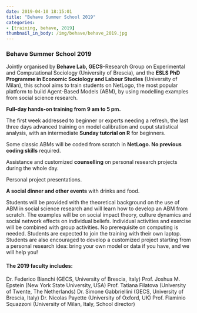 ```yaml
---
date: 2019-04-10 18:15:01
title: "Behave Summer School 2019"
categories:
- [training, behave, 2019]
thumbnail_in_body: /img/behave/behave_2019.jpg
---
```


<h3 class="_excerpt_ignore">Behave Summer School 2019</h3>

Jointly organised by **Behave Lab, GECS**–Research Group on Experimental and Computational Sociology (University of Brescia), and the **ESLS PhD Programme in Economic Sociology and Labour Studies** (University of Milan), this school aims to train students on NetLogo, the most popular platform to build Agent-Based Models (ABM), by using modelling examples from social science research.

**Full-day hands-on training from 9 am to 5 pm.**

The first week addressed to beginner or experts needing a refresh, the last three days advanced training on model calibration and ouput statistical analysis, with an intermediate **Sunday tutorial on R** for beginners.

Some classic ABMs will be coded from scratch in **NetLogo. No previous coding skills** required.

Assistance and customized **counselling** on personal research projects during the whole day.

Personal project presentations.

**A social dinner and other events** with drinks and food.

Students will be provided with the theoretical background on the use of ABM in social science research and will learn how to develop an ABM from scratch. The examples will be on social impact theory, culture dynamics and social network effects on individual beliefs. Individual activities and exercise will be combined with group activities. No prerequisite on computing is needed. Students are expected to join the training with their own laptop. Students are also encouraged to develop a customized project starting from a personal research idea: bring your own model or data if you have, and we will help you!

#### The 2019 faculty includes:
Dr. Federico Bianchi (GECS, University of Brescia, Italy)
Prof. Joshua M. Epstein (New York State University, USA)
Prof. Tatiana Filatova (University of Twente, The Netherlands)
Dr. Simone Gabbriellini (GECS, University of Brescia, Italy)
Dr. Nicolas Payette (University of Oxford, UK)
Prof. Flaminio Squazzoni (University of Milan, Italy, School director)